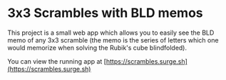# 3x3 Scrambles with BLD memos

This project is a small web app which allows you to easily see the BLD memo of any 3x3 scramble (the memo is the series of letters which one would memorize when solving the Rubik's cube blindfolded).

You can view the running app at [https://scrambles.surge.sh](https://scrambles.surge.sh)
